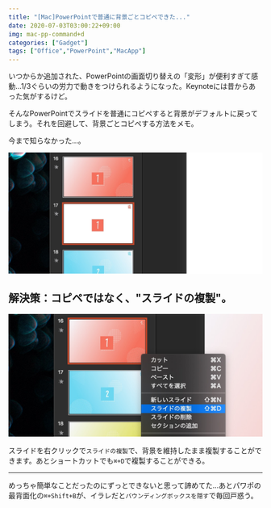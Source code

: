 ```yaml
---
title: "[Mac]PowerPointで普通に背景ごとコピペできた..."
date: 2020-07-03T03:00:22+09:00
img: mac-pp-command+d
categories: ["Gadget"]
tags: ["Office","PowerPoint","MacApp"]
---
```

いつからか追加された、PowerPointの画面切り替えの「変形」が便利すぎて感動...1/3ぐらいの労力で動きをつけられるようになった。Keynoteには昔からあった気がするけど。

そんなPowerPointでスライドを普通にコピペすると背景がデフォルトに戻ってしまう。それを回避して、背景ごとコピペする方法をメモ。

今まで知らなかった...。

![背景がデフォルトの白になってしまう！](../../../images/mac-pp-command+d-1.jpg)

## 解決策：コピペではなく、"スライドの複製"。

![](../../../images/mac-pp-command+d-2.jpg)

スライドを右クリックで`スライドの複製`で、背景を維持したまま複製することができます。あとショートカットでも`⌘+D`で複製することができる。

***

めっちゃ簡単なことだったのにずっとできないと思って諦めてた...あとパワポの最背面化の`⌘+Shift+B`が、イラレだと`バウンディングボックスを隠す`で毎回戸惑う。